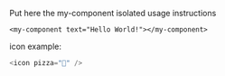 Put here the my-component isolated usage instructions

    <my-component text="Hello World!"></my-component>

icon example:

```js
<icon pizza="🍕" />
```
